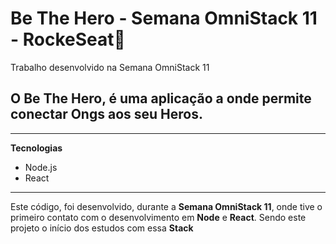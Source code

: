 # Be The Hero - Semana OmniStack 11 - RockeSeat🚀
Trabalho desenvolvido na Semana OmniStack 11
## O Be The Hero, é uma aplicação a onde permite conectar Ongs aos seu Heros.
___
**Tecnologias**
- Node.js
- React
___
Este código, foi desenvolvido, durante a **Semana OmniStack 11**, onde tive o primeiro contato com o desenvolvimento em **Node** e **React**.
Sendo este projeto o início dos estudos com essa **Stack**
